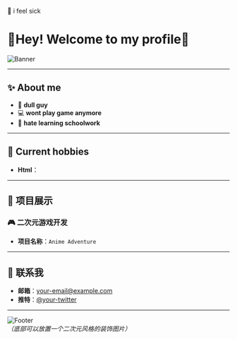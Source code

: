 :face_with_head_bandage:
i feel sick
# 🌸Hey! Welcome to my profile🌸

![Banner](https://pic1.zhimg.com/v2-19487dece3b094050f8b030a993bdd76_r.jpg)  

---

## ✨ About me
- 🎀 **dull guy**
- 💻 **wont play game anymore**
- 🌸 **hate learning schoolwork**

---

## 🔧 Current hobbies
- **Html**：

---

## 🌟 项目展示
### 🎮 二次元游戏开发
- **项目名称**：`Anime Adventure`

---

## 🎀 联系我
- **邮箱**：your-email@example.com
- **推特**：[@your-twitter](https://twitter.com/your-twitter)

---

![Footer](https://i.imgur.com/your-anime-footer.png)  
*（底部可以放置一个二次元风格的装饰图片）*
